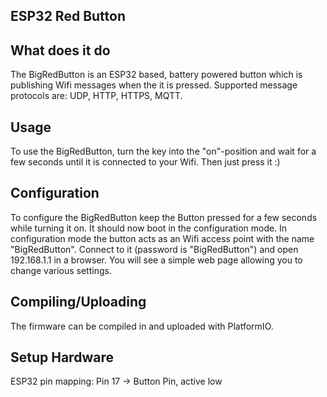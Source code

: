 ## ESP32 Red Button

## What does it do

The BigRedButton is an ESP32 based, battery powered button which is publishing Wifi messages when the it is pressed. 
Supported message protocols are: UDP, HTTP, HTTPS, MQTT. 


## Usage

To use the BigRedButton, turn the key into the "on"-position  and wait for a few seconds until it is connected to your Wifi. 
Then just press it :)

## Configuration

To configure the BigRedButton keep the Button pressed for a few seconds while turning it on. 
It should now boot in the configuration mode. In configuration mode the button acts as an Wifi access point with the name "BigRedButton". 
Connect to it (password is "BigRedButton") and open 192.168.1.1 in a browser. 
You will see a simple web page allowing you to change various settings. 

## Compiling/Uploading

The firmware can be compiled in and uploaded with PlatformIO. 

## Setup Hardware

ESP32 pin mapping:
Pin 17 -> Button Pin, active low
